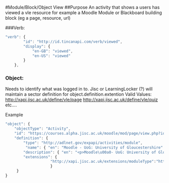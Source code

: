#Module/Block/Object View
##Purpose
An activity that shows a users has viewed a vle resource for example a Moodle Module or Blackboard building block (eg a page, resource, url)

###Verb:
``` javascript
"verb": {
        "id": "http://id.tincanapi.com/verb/viewed",
        "display": {
            "en-GB": "viewed",
            "en-US": "viewed"
        }
    },
```
### Object:
Needs to identify what was logged in to.
Jisc or LearningLocker  (?) will maintain a sector definition for object.definition.extention
Valid Values:
http://xapi.jisc.ac.uk/define/vle/page
http://xapi.jisc.ac.uk/define/vle/quiz
	etc….
	 
Example
``` javascript
"object": {
	"objectType": "Activity",
	"id": "https://courses.alpha.jisc.ac.uk/moodle/mod/page/view.php?id=250"   	 	//  unique id or url of the item being logged into
	"definition": {
		"type": "http://adlnet.gov/expapi/activities/module",			//  definition type as above
		 "name": { "en": "Moodle - UoG: University of Gloucestershire" },			   //  name of item as returned by VLE
		"description": { "en": "<p>Moodle\u00a0- UoG: University of Gloucestershire</p>"	 } //  description of item as returned by VLE
		"extensions": {
    				"http://xapi.jisc.ac.uk/extensions/moduleType":"http://xapi.jisc.ac.uk/define/vle/page",
            	 	}
	 }
}
```

